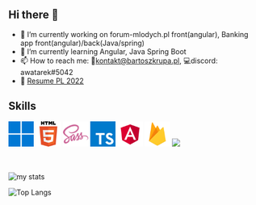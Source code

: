 ## Hi there 👋
- 🔭 I’m currently working on forum-mlodych.pl front(angular), Banking app front(angular)/back(Java/spring)
- 🌱 I’m currently learning Angular, Java Spring Boot
- 📫 How to reach me: 📧[kontakt@bartoszkrupa.pl](mailto:kontakt@bartoszkrupa.pl), 💻discord: awatarek#5042
- 📄 [Resume PL 2022](https://drive.google.com/file/d/1LwNf1-TB8MuuaKNTRQDp9zZns9l7vhSU/view?usp=sharing)
## Skills

<div>
  <img src="https://raw.githubusercontent.com/github/explore/80688e429a7d4ef2fca1e82350fe8e3517d3494d/topics/windows/windows.png" width="50px">
  <img src="https://raw.githubusercontent.com/github/explore/80688e429a7d4ef2fca1e82350fe8e3517d3494d/topics/html/html.png" width="50px">
  <img src="https://raw.githubusercontent.com/github/explore/80688e429a7d4ef2fca1e82350fe8e3517d3494d/topics/sass/sass.png" width="50px">
  <img src="https://raw.githubusercontent.com/github/explore/80688e429a7d4ef2fca1e82350fe8e3517d3494d/topics/typescript/typescript.png" width="50px">
  <img src="https://raw.githubusercontent.com/github/explore/80688e429a7d4ef2fca1e82350fe8e3517d3494d/topics/angular/angular.png" width="50px">
  <img src="https://raw.githubusercontent.com/github/explore/80688e429a7d4ef2fca1e82350fe8e3517d3494d/topics/firebase/firebase.png" width="50px">
  <img src="https://woocommerce.com/wp-content/uploads/2011/12/stripe-logo-blue.png" width="50px">
</div>
<br>
<br>

![my stats](https://github-readme-stats.vercel.app/api?username=awatarek&show_icons=true&theme=dracula)

![Top Langs](https://github-readme-stats.vercel.app/api/top-langs/?username=awatarek)
